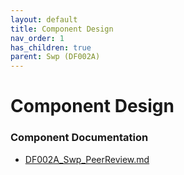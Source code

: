 ```yaml
---
layout: default
title: Component Design
nav_order: 1
has_children: true
parent: Swp (DF002A)
---
```

# Component Design
### Component Documentation

- [DF002A_Swp_PeerReview.md](Doc/DF002A_Swp_PeerReview.md)

